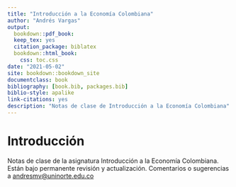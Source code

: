 ```yaml
--- 
title: "Introducción a la Economía Colombiana"
author: "Andrés Vargas"
output:
  bookdown::pdf_book:
  keep_tex: yes
  citation_package: biblatex
  bookdown::html_book:
    css: toc.css
date: "2021-05-02"
site: bookdown::bookdown_site
documentclass: book
bibliography: [book.bib, packages.bib]
biblio-style: apalike
link-citations: yes
description: "Notas de clase de Introducción a la Economía Colombiana"
---
```


# Introducción

Notas de clase de la asignatura Introducción a la Economía Colombiana. Están bajo permanente revisión y actualización. Comentarios o sugerencias a andresmv@uninorte.edu.co
